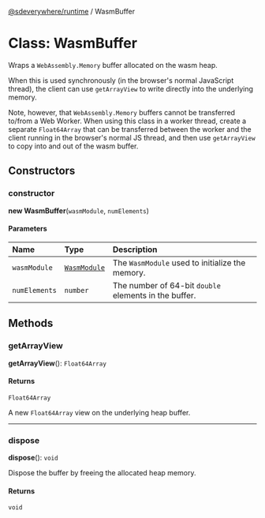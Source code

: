 [@sdeverywhere/runtime](../index.md) / WasmBuffer

# Class: WasmBuffer

Wraps a `WebAssembly.Memory` buffer allocated on the wasm heap.

When this is used synchronously (in the browser's normal JavaScript thread),
the client can use `getArrayView` to write directly into the underlying memory.

Note, however, that `WebAssembly.Memory` buffers cannot be transferred to/from
a Web Worker.  When using this class in a worker thread, create a separate
`Float64Array` that can be transferred between the worker and the client running
in the browser's normal JS thread, and then use `getArrayView` to copy into and
out of the wasm buffer.

## Constructors

### constructor

**new WasmBuffer**(`wasmModule`, `numElements`)

#### Parameters

| Name | Type | Description |
| :------ | :------ | :------ |
| `wasmModule` | [`WasmModule`](../interfaces/WasmModule.md) | The `WasmModule` used to initialize the memory. |
| `numElements` | `number` | The number of 64-bit `double` elements in the buffer. |

## Methods

### getArrayView

**getArrayView**(): `Float64Array`

#### Returns

`Float64Array`

A new `Float64Array` view on the underlying heap buffer.

___

### dispose

**dispose**(): `void`

Dispose the buffer by freeing the allocated heap memory.

#### Returns

`void`
